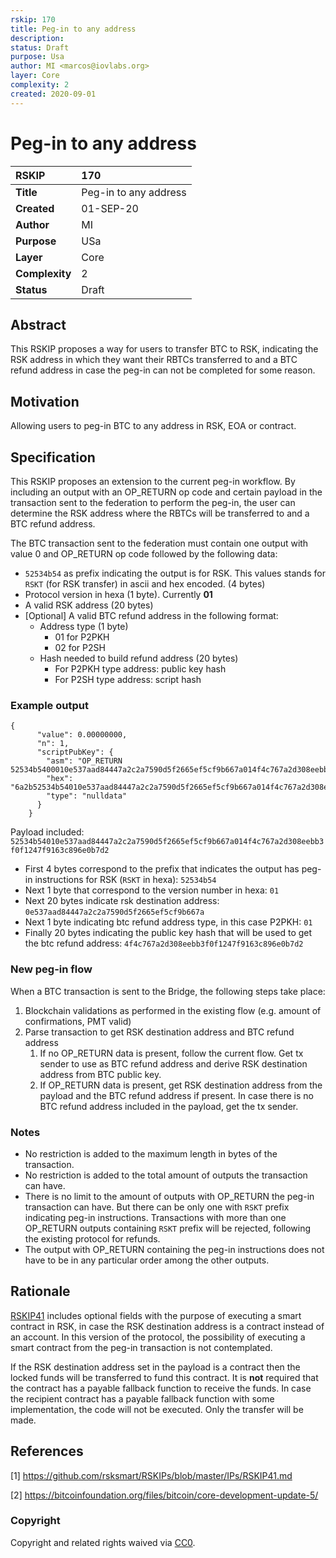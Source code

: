 ```yaml
---
rskip: 170
title: Peg-in to any address
description: 
status: Draft
purpose: Usa
author: MI <marcos@iovlabs.org>
layer: Core
complexity: 2
created: 2020-09-01
---
```

# Peg-in to any address

|RSKIP          |170           |
| :------------ |:-------------|
|**Title**      |Peg-in to any address |
|**Created**    |01-SEP-20 |
|**Author**     |MI |
|**Purpose**    |USa |
|**Layer**      |Core |
|**Complexity** |2 |
|**Status**     |Draft |

## Abstract

This RSKIP proposes a way for users to transfer BTC to RSK, indicating the RSK address in which they want their RBTCs transferred to and a BTC refund address in case the peg-in can not be completed for some reason.

## Motivation

Allowing users to peg-in BTC to any address in RSK, EOA or contract.

## Specification

This RSKIP proposes an extension to the current peg-in workflow. By including an output with an OP_RETURN op code and certain payload in the transaction sent to the federation to perform the peg-in, the user can determine the RSK address where the RBTCs will be transferred to and a BTC refund address. 

The BTC transaction sent to the federation must contain 
 one output with value 0 and OP_RETURN op code followed by the following data:
- `52534b54` as prefix indicating the output is for RSK. This values stands for `RSKT` (for RSK  transfer) in ascii and hex encoded. (4 bytes)
- Protocol version in hexa (1 byte). Currently **01**
- A valid RSK address (20 bytes)
- [Optional] A valid BTC refund address in the following format:
    - Address type (1 byte)
        - 01 for P2PKH
        - 02 for P2SH
    - Hash needed to build refund address (20 bytes)
        - For P2PKH type address: public key hash 
        - For P2SH type address: script hash

### Example output
```
{
      "value": 0.00000000,
      "n": 1,
      "scriptPubKey": {
        "asm": "OP_RETURN 52534b5400010e537aad84447a2c2a7590d5f2665ef5cf9b667a014f4c767a2d308eebb3f0f1247f9163c896e0b7d2",
        "hex": "6a2b52534b54010e537aad84447a2c2a7590d5f2665ef5cf9b667a014f4c767a2d308eebb3f0f1247f9163c896e0b7d2",
        "type": "nulldata"
      }
    }
```
Payload included: `52534b54010e537aad84447a2c2a7590d5f2665ef5cf9b667a014f4c767a2d308eebb3f0f1247f9163c896e0b7d2`

- First 4 bytes correspond to the prefix that indicates the output has peg-in instructions for RSK (`RSKT` in hexa): `52534b54` 
- Next 1 byte that correspond to the version number in hexa: `01`
- Next 20 bytes indicate rsk destination address: `0e537aad84447a2c2a7590d5f2665ef5cf9b667a`
- Next 1 byte indicating btc refund address type, in this case P2PKH: `01`
- Finally 20 bytes indicating the public key hash that will be used to get the btc refund address: `4f4c767a2d308eebb3f0f1247f9163c896e0b7d2`

### New peg-in flow

When a BTC transaction is sent to the Bridge, the following steps take place:

1. Blockchain validations as performed in the existing flow (e.g. amount of confirmations, PMT valid)
2. Parse transaction to get RSK destination address and BTC refund address
   1. If no OP_RETURN data is present, follow the current flow. Get tx sender to use as BTC refund address and derive RSK destination address from BTC public key.
   2. If OP_RETURN data is present, get RSK destination address from the payload and the BTC refund address if present. In case there is no BTC refund address included in the payload, get the tx sender.

### Notes
- No restriction is added to the maximum length in bytes of the transaction.
- No restriction is added to the total amount of outputs the transaction can have.
- There is no limit to the amount of outputs with OP_RETURN the peg-in transaction can have. But there can be only one with `RSKT` prefix indicating peg-in instructions. Transactions with more than one OP_RETURN outputs containing `RSKT` prefix will be rejected, following the existing protocol for refunds.
- The output with OP_RETURN containing the peg-in instructions does not have to be in any particular order among the other outputs.

## Rationale

[RSKIP41](https://github.com/rsksmart/RSKIPs/blob/master/IPs/RSKIP41.md) includes optional fields with the purpose of executing a smart contract in RSK, in case the RSK destination address is a contract instead of an account. In this version of the protocol, the possibility of executing a smart contract from the peg-in transaction is not contemplated. 

If the RSK destination address set in the payload is a contract then the locked funds will be transferred to fund this contract. It is **not** required that the contract has a payable fallback function to receive the funds. In case the recipient contract has a payable fallback function with some implementation, the code will not be executed. Only the transfer will be made.

## References

[1] https://github.com/rsksmart/RSKIPs/blob/master/IPs/RSKIP41.md

[2] https://bitcoinfoundation.org/files/bitcoin/core-development-update-5/

### Copyright

Copyright and related rights waived via [CC0](https://creativecommons.org/publicdomain/zero/1.0/).
